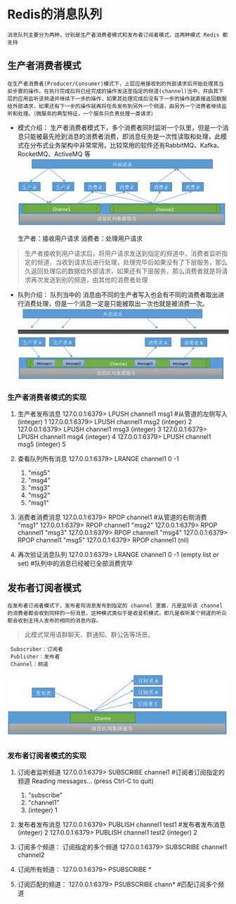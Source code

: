 # Redis的消息队列
	消息队列主要分为两种，分别是生产者消费者模式和发布者订阅者模式，这两种模式 Redis 都支持

## 生产者消费者模式
	在生产者消费者(Producer/Consumer)模式下，上层应用接收到的外部请求后开始处理其当前步骤的操作，在执行完成后将已经完成的操作发送至指定的频道(channel)当中，并由其下层的应用监听该频道并继续下一步的操作，如果其处理完成后没有下一步的操作就直接返回数据给外部请求，如果还有下一步的操作就再将任务发布到另外一个频道，由另外一个消费者继续监听和处理。（微服务的典型特征，一个服务只负责处理一类请求）

- 模式介绍：
	生产者消费者模式下，多个消费者同时监听一个队里，但是一个消息只能被最先抢到消息的消费者消费，即消息任务是一次性读取和处理，此模式在分布式业务架构中非常常用，比较常用的软件还有RabbitMQ、Kafka、RocketMQ、ActiveMQ 等
[![](images/mess1.png)](http://aishad.top/wordpress/wp-content/uploads/2019/06/mess1.png)

	生产者：接收用户请求
	消费者：处理用户请求

> 生产者接收到用户请求后，将用户请求发送到指定的频道中，消费者监听指定的频道，当收到请求后进行处理，处理完毕后如果没有了下层服务，那么久返回处理后的数据给外部请求，如果还有下层服务，那么消费者就是将请求再次发送到别的频道，由其他的消费者处理

- 队列介绍：
	队列当中的 消息由不同的生产者写入也会有不同的消费者取出进行消费处理，但是一个消息一定是只能被取出一次也就是被消费一次。
[![](images/mess2.png)](http://aishad.top/wordpress/wp-content/uploads/2019/06/mess2.png)

### 生产者消费者模式的实现

1. 生产者发布消息
	127.0.0.1:6379> LPUSH channel1 msg1 #从管道的左侧写入
	(integer) 1
	127.0.0.1:6379> LPUSH channel1 msg2
	(integer) 2
	127.0.0.1:6379> LPUSH channel1 msg3
	(integer) 3
	127.0.0.1:6379> LPUSH channel1 msg4
	(integer) 4
	127.0.0.1:6379> LPUSH channel1 msg5
	(integer) 5

2. 查看队列所有消息
	127.0.0.1:6379> LRANGE channel1 0 -1
	1) "msg5"
	2) "msg4"
	3) "msg3"
	4) "msg2"
	5) "msg1"

3. 消费者消费消息
	127.0.0.1:6379> RPOP channel1 #从管道的右侧消费
	"msg1"
	127.0.0.1:6379> RPOP channel1
	"msg2"
	127.0.0.1:6379> RPOP channel1
	"msg3"
	127.0.0.1:6379> RPOP channel1
	"msg4"
	127.0.0.1:6379> RPOP channel1
	"msg5"
	127.0.0.1:6379> RPOP channel1
	(nil)

4. 再次验证消息队列
	127.0.0.1:6379> LRANGE channel1 0 -1
	(empty list or set) #队列中的消息已经被已全部消费完毕

## 发布者订阅者模式
	在发布者订阅者模式下，发布者将消息发布到指定的 channel 里面，凡是监听该 channel 的消费者都会收到同样的一份消息，这种模式类似于是收音机模式，即凡是收听某个频道的听众都会收到主持人发布的相同的消息内容。

> 此模式常用语群聊天、群通知、群公告等场景。

	 Subscriber：订阅者
	 Publisher：发布者
	 Channel：频道
[![](images/mess3.png)](http://aishad.top/wordpress/wp-content/uploads/2019/06/mess3.png)

### 发布者订阅者模式的实现

1. 订阅者监听频道
	127.0.0.1:6379> SUBSCRIBE channel1 #订阅者订阅指定的频道
	Reading messages... (press Ctrl-C to quit)
	1) "subscribe"
	2) "channel1"
	3) (integer) 1

2. 发布者发布消息
	127.0.0.1:6379> PUBLISH channel1 test1 #发布者发布消息
	(integer) 2
	127.0.0.1:6379> PUBLISH channel1 test2
	(integer) 2

3. 订阅多个频道：
	订阅指定的多个频道
	127.0.0.1:6379> SUBSCRIBE channel1 channel2

4. 订阅所有频道：
	127.0.0.1:6379> PSUBSCRIBE *

5. 订阅匹配的频道：
	127.0.0.1:6379> PSUBSCRIBE chann* #匹配订阅多个频道